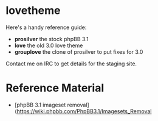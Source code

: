 # lovetheme
Here's a handy reference guide:
* **prosilver** the stock phpBB 3.1
* **love** the old 3.0 love theme
* **grouplove** the clone of prosilver to put fixes for 3.0

Contact me on IRC to get details for the staging site.

# Reference Material
* [phpBB 3.1 imageset removal](https://wiki.phpbb.com/PhpBB3.1/Imagesets_Removal